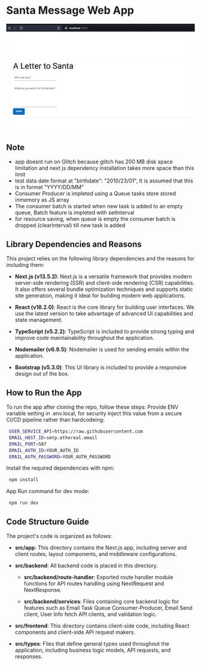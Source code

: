 # Santa Message Web App

![Web App Screenshot](/public/Home.png)

## Note
- app doesnt run on Glitch because glitch has 200 MB disk space limitation and next js dependency installation takes more space than this limit
- test data date format at "birthdate": "2010/23/01", It is assumed that this is in format "YYYY/DD/MM"
- Consumer Producer is impleted using a Queue tasks store stored inmemory as JS array
- The consumer batch is started when new task is added to an empty queue, Batch feature is impleted with setInterval
- for resource saving, when queue is empty the consumer batch is dropped (clearInterval) till new task is added

## Library Dependencies and Reasons

This project relies on the following library dependencies and the reasons for including them:

- **Next.js (v13.5.2)**: Next.js is a versatile framework that provides modern server-side rendering (SSR) and client-side rendering (CSR) capabilities. It also offers several bundle optimization techniques and supports static site generation, making it ideal for building modern web applications.

- **React (v18.2.0)**: React is the core library for building user interfaces. We use the latest version to take advantage of advanced UI capabilities and state management.

- **TypeScript (v5.2.2)**: TypeScript is included to provide strong typing and improve code maintainability throughout the application.

- **Nodemailer (v6.9.5)**: Nodemailer is used for sending emails within the application.

- **Bootstrap (v5.3.0)**: This UI library is included to provide a responsive design out of the box.


## How to Run the App

To run the app after cloning the repo, follow these steps:
Provide ENV variable setting in .env.local, for security inject this value from a secure CI/CD pipeline rather than hardcodeing:
   ```bash
    USER_SERVICE_API=https://raw.githubusercontent.com
    EMAIL_HOST_ID=smtp.ethereal.email
    EMAIL_PORT=587
    EMAIL_AUTH_ID=YOUR_AUTH_ID
    EMAIL_AUTH_PASSWORD=YOUR_AUTH_PASSWORD
  ```
Install the required dependencies with npm:
   ```bash
    npm install
  ```
App Run command for dev mode:
   ```bash
    npm run dev
  ```

## Code Structure Guide

The project's code is organized as follows:

- **src/app**: This directory contains the Next.js app, including server and client routes, layout components, and middleware configurations.

- **src/backend**: All backend code is placed in this directory.

  - **src/backend/route-handler**: Exported route handler module functions for API routes handling using NextRequest and NextResponse.

  - **src/backend/services**: Files containing core backend logic for features such as Email Task Queue Consumer-Producer, Email Send client, User Info fetch API clients, and validation logic.

- **src/frontend**: This directory contains client-side code, including React components and client-side API request makers.

- **src/types**: Files that define general types used throughout the application, including business logic models, API requests, and responses.


